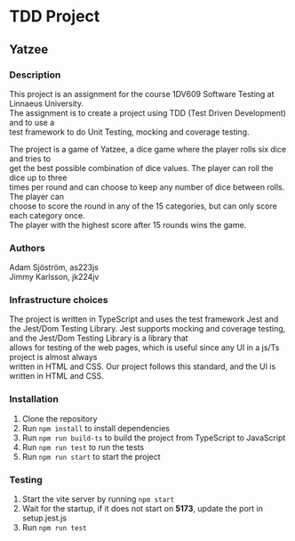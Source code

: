 # TDD Project

## Yatzee

### Description

This project is an assignment for the course 1DV609 Software Testing at Linnaeus University.  
The assignment is to create a project using TDD (Test Driven Development) and to use a  
test framework to do Unit Testing, mocking and coverage testing.  

The project is a game of Yatzee, a dice game where the player rolls six dice and tries to  
get the best possible combination of dice values. The player can roll the dice up to three  
times per round and can choose to keep any number of dice between rolls. The player can  
choose to score the round in any of the 15 categories, but can only score each category once.  
The player with the highest score after 15 rounds wins the game.  

### Authors

Adam Sjöström, as223js  
Jimmy Karlsson, jk224jv

### Infrastructure choices

The project is written in TypeScript and uses the test framework Jest and the Jest/Dom Testing Library.
Jest supports mocking and coverage testing, and the Jest/Dom Testing Library is a library that  
allows for testing of the web pages, which is useful since any UI in a js/Ts project is almost always  
written in HTML and CSS. Our project follows this standard, and the UI is written in HTML and CSS.

### Installation

1. Clone the repository
2. Run `npm install` to install dependencies
3. Run `npm run build-ts` to build the project from TypeScript to JavaScript
4. Run `npm run test` to run the tests
6. Run `npm run start` to start the project

### Testing

1. Start the vite server by running `npm start`
2. Wait for the startup, if it does not start on **5173**, update the port in setup.jest.js
3. Run `npm run test`
